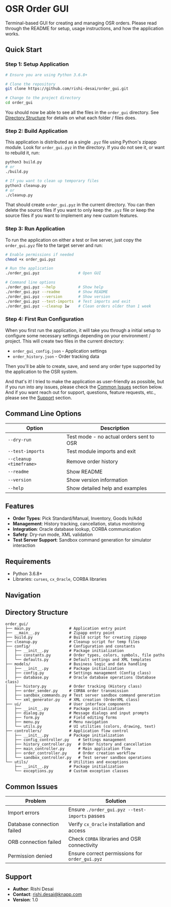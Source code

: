 # OSR Order GUI

Terminal-based GUI for creating and managing OSR orders. Please read through the README for setup, usage instructions, and how the application works.

## Quick Start

### Step 1: Setup Application

```bash
# Ensure you are using Python 3.6.8+

# Clone the repository
git clone https://github.com/rishi-desai/order_gui.git

# Change to the project directory
cd order_gui
```

You should now be able to see all the files in the `order_gui` directory. See [Directory Structure](#directory-structure) for details on what each folder / files does.

### Step 2: Build Application

This application is distributed as a single `.pyz` file using Python's zipapp module. Look for `order_gui.pyz` in the directory. If you do not see it, or want to rebuild it, run:

```bash
python3 build.py
# or
./build.py

# If you want to clean up temporary files
python3 cleanup.py
# or
./cleanup.py
```

That should create `order_gui.pyz` in the current directory. You can then delete the source files if you want to only keep the `.pyz` file or keep the source files if you want to implement any new custom features.

### Step 3: Run Application

To run the application on either a test or live server, just copy the `order_gui.pyz` file to the target server and run:

```bash
# Enable permissions if needed
chmod +x order_gui.pyz

# Run the application
./order_gui.pyz                 # Open GUI

# Command line options
./order_gui.pyz --help          # Show help
./order_gui.pyz --readme        # Show README
./order_gui.pyz --version       # Show version
./order_gui.pyz --test-imports  # Test imports and exit
./order_gui.pyz --cleanup 1w    # Clean orders older than 1 week
```

### Step 4: First Run Configuration

When you first run the application, it will take you through a initial setup to configure some necessary settings depending on your environment / project. This will create two files in the current directory:
- `order_gui_config.json` - Application settings
- `order_history.json` - Order tracking data

Then you'll be able to create, save, and send any order type supported by the application to the OSR system.

And that's it! I tried to make the application as user-friendly as possible, but if you run into any issues, please check the [Common Issues](#common-issues) section below. And if you want reach out for support, questions, feature requests, etc., please see the [Support](#support) section.

## Command Line Options

| Option                     | Description                              |
|----------------------------|------------------------------------------|
| `--dry-run`                | Test mode - no actual orders sent to OSR |
| `--test-imports`           | Test module imports and exit             |
| `--cleanup <timeframe>`    | Remove order history                     |
| `--readme`                 | Show README                              |
| `--version`                | Show version information                 |
| `--help`                   | Show detailed help and examples          |

## Features

- **Order Types**: Pick Standard/Manual, Inventory, Goods In/Add
- **Management**: History tracking, cancellation, status monitoring  
- **Integration**: Oracle database lookup, CORBA communication
- **Safety**: Dry-run mode, XML validation
- **Test Server Support**: Sandbox command generation for simulator interaction

## Requirements

- Python 3.6.8+
- Libraries: `curses`, `cx_Oracle`, CORBA libraries

## Navigation

## Directory Structure

```
order_gui/
├── main.py                 # Application entry point
├── __main__.py             # Zipapp entry point
├── build.py                # Build script for creating zipapp
├── cleanup.py              # Cleanup script for temp files
├── config/                 # Configuration and constants
│   ├── __init__.py         # Package initialization
│   ├── constants.py        # Order types, colors, symbols, file paths
│   └── defaults.py         # Default settings and XML templates
├── models/                 # Business logic and data handling
│   ├── __init__.py         # Package initialization
│   ├── config.py           # Settings management (Config class)
│   ├── database.py         # Oracle database operations (Database class)
│   ├── history.py          # Order tracking (History class)
│   ├── order_sender.py     # CORBA order transmission
│   ├── sandbox_commands.py # Test server sandbox command generation
│   └── xml_generator.py    # XML creation (OrderXML class)
├── ui/                     # User interface components
│   ├── __init__.py         # Package initialization
│   ├── dialog.py           # Message dialogs and input prompts
│   ├── form.py             # Field editing forms
│   ├── menu.py             # Menu navigation
│   └── utils.py            # UI utilities (colors, drawing, text)
├── controllers/            # Application flow control
│   ├── __init__.py         # Package initialization
│   ├── config_controller.py    # Settings management
│   ├── history_controller.py   # Order history and cancellation
│   ├── main_controller.py      # Main application flow
│   ├── order_controller.py     # Order creation workflow
│   └── sandbox_controller.py   # Test server sandbox operations
└── utils/                  # Utilities and exceptions
    ├── __init__.py         # Package initialization
    └── exceptions.py       # Custom exception classes
```

## Common Issues

| Problem                    | Solution                                        |
|----------------------------|-------------------------------------------------|
| Import errors              | Ensure `./order_gui.pyz --test-imports` passes  |
| Database connection failed | Verify `cx_Oracle` installation and access      |
| ORB connection failed      | Check `CORBA` libraries and OSR connectivity    |
| Permission denied          | Ensure correct permissions for `order_gui.pyz`  |

## Support

- **Author**: Rishi Desai
- **Contact**: rishi.desai@knapp.com
- **Version**: 1.0
